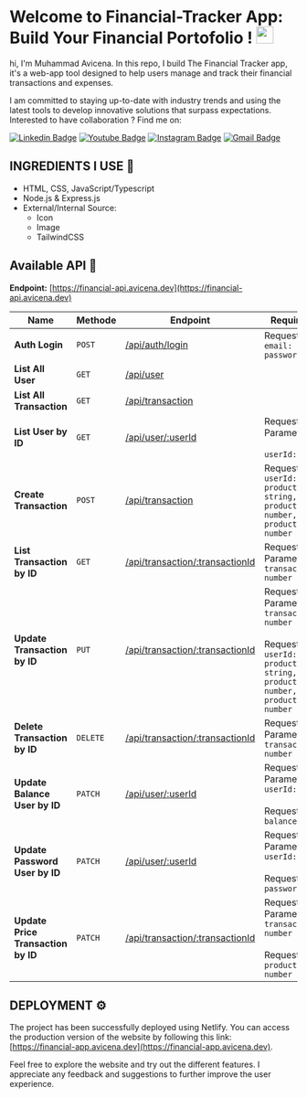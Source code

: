<!-- ![header](assets/image.png)
![donation](assets/donation.png) -->

<h1 align="left">Welcome to Financial-Tracker App: Build Your Financial Portofolio ! <img src="https://raw.githubusercontent.com/muhammad-avicena/profile/master/wave.gif" width="30px" height="30px" /> </h1>

hi, I'm Muhammad Avicena. In this repo, I build The Financial Tracker app, it's a web-app tool designed to help users manage and track their financial transactions and expenses.

I am committed to staying up-to-date with industry trends and using the latest tools to develop innovative solutions that surpass expectations.
Interested to have collaboration ? Find me on:

[![Linkedin Badge](https://img.shields.io/badge/-Muhammad_Avicena-blue?style=flat-square&logo=Linkedin&logoColor=white)](https://www.linkedin.com/in/muhammad-avicena/)
[![Youtube Badge](https://img.shields.io/badge/-Muhammad_Avicena-darkred?style=flat-square&logo=youtube&logoColor=white)](https://www.youtube.com/@MuhammadAvicena)
[![Instagram Badge](https://img.shields.io/badge/-ryuhideaki.dev-purple?style=flat-square&logo=instagram&logoColor=white)](https://www.instagram.com/ryuhideaki.dev/)
[![Gmail Badge](https://img.shields.io/badge/-cenarahmant.dev@gmail.com-c14438?style=flat-square&logo=Gmail&logoColor=white)](mailto:cenarahmant.dev@gmail.com)

## INGREDIENTS I USE 📜
- HTML, CSS, JavaScript/Typescript
- Node.js & Express.js
- External/Internal Source: 
  - Icon
  - Image
  - TailwindCSS

## Available API 📰

**Endpoint:** [https://financial-api.avicena.dev](https://financial-api.avicena.dev)
 
| Name | Methode | Endpoint | Requirements
| ----------- | ----------- | ----------- | ----------- |
| **Auth Login** | `POST` | [/api/auth/login](https://financial-api.avicena.dev/api/auth/login) | Request Body: `email: string, password: string`
| **List All User** | `GET` | [/api/user](https://financial-api.avicena.dev/api/user)
| **List All Transaction** | `GET` | [/api/transaction](https://financial-api.avicena.dev/api/transaction)
| **List User by ID** | `GET` | [/api/user/:userId](https://financial-api.avicena.dev/api/user/1) | Request Parameter: <br><br>`userId: number`
| **Create Transaction** | `POST` | [/api/transaction](https://financial-api.avicena.dev/api/transaction) | Request Body: `userId: number, productName: string, productQuantity: number, productPrice: number`
| **List Transaction by ID** | `GET` | [/api/transaction/:transactionId](https://financial-api.avicena.dev/api/transaction/1) | Request Parameter: `transactionId: number`
| **Update Transaction by ID** | `PUT` | [/api/transaction/:transactionId](https://financial-api.avicena.dev/api/transaction/1) | Request Parameter: `transactionId: number` <br> <br>Request Body: `userId: number, productName: string, productQuantity: number, productPrice: number`
| **Delete Transaction by ID** | `DELETE` | [/api/transaction/:transactionId](https://financial-api.avicena.dev/api/transaction/1) | Request Parameter: `transactionId: number`
| **Update Balance User by ID** | `PATCH` | [/api/user/:userId](https://financial-api.avicena.dev/api/user/1) | Request Parameter: `userId: number` <br> <br>Request Body: `balance: number`
| **Update Password User by ID** | `PATCH` | [/api/user/:userId](https://financial-api.avicena.dev/api/user/1) | Request Parameter: `userId: number` <br><br> Request Body: `password: string`
| **Update Price Transaction by ID** | `PATCH` | [/api/transaction/:transactionId](https://financial-api.avicena.dev/api/transaction/1) | Request Parameter: `transactionId: number` <br><br> Request Body: `productPrice: number`


## DEPLOYMENT ⚙️

The project has been successfully deployed using Netlify. You can access the production version of the website by following this link: [https://financial-app.avicena.dev](https://financial-app.avicena.dev).

Feel free to explore the website and try out the different features. I appreciate any feedback and suggestions to further improve the user experience.
